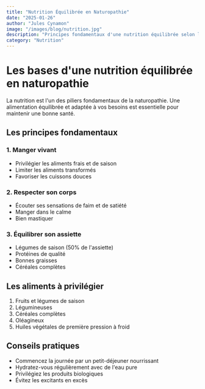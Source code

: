 ```yaml
---
title: "Nutrition Équilibrée en Naturopathie"
date: "2025-01-26"
author: "Jules Cynamon"
image: "/images/blog/nutrition.jpg"
description: "Principes fondamentaux d'une nutrition équilibrée selon l'approche naturopathique."
category: "Nutrition"
---
```


# Les bases d'une nutrition équilibrée en naturopathie

La nutrition est l'un des piliers fondamentaux de la naturopathie. Une alimentation équilibrée et adaptée à vos besoins est essentielle pour maintenir une bonne santé.

## Les principes fondamentaux

### 1. Manger vivant
- Privilégier les aliments frais et de saison
- Limiter les aliments transformés
- Favoriser les cuissons douces

### 2. Respecter son corps
- Écouter ses sensations de faim et de satiété
- Manger dans le calme
- Bien mastiquer

### 3. Équilibrer son assiette
- Légumes de saison (50% de l'assiette)
- Protéines de qualité
- Bonnes graisses
- Céréales complètes

## Les aliments à privilégier

1. Fruits et légumes de saison
2. Légumineuses
3. Céréales complètes
4. Oléagineux
5. Huiles végétales de première pression à froid

## Conseils pratiques

- Commencez la journée par un petit-déjeuner nourrissant
- Hydratez-vous régulièrement avec de l'eau pure
- Privilégiez les produits biologiques
- Évitez les excitants en excès
